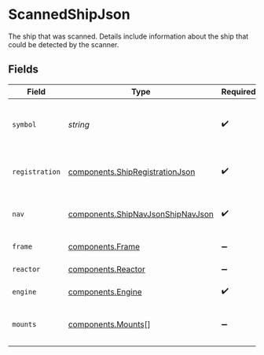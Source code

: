 # ScannedShipJson

The ship that was scanned. Details include information about the ship that could be detected by the scanner.


## Fields

| Field                                                                                  | Type                                                                                   | Required                                                                               | Description                                                                            |
| -------------------------------------------------------------------------------------- | -------------------------------------------------------------------------------------- | -------------------------------------------------------------------------------------- | -------------------------------------------------------------------------------------- |
| `symbol`                                                                               | *string*                                                                               | :heavy_check_mark:                                                                     | The globally unique identifier of the ship.                                            |
| `registration`                                                                         | [components.ShipRegistrationJson](../../models/components/shipregistrationjson.md)     | :heavy_check_mark:                                                                     | The public registration information of the ship                                        |
| `nav`                                                                                  | [components.ShipNavJsonShipNavJson](../../models/components/shipnavjsonshipnavjson.md) | :heavy_check_mark:                                                                     | The navigation information of the ship.                                                |
| `frame`                                                                                | [components.Frame](../../models/components/frame.md)                                   | :heavy_minus_sign:                                                                     | The frame of the ship.                                                                 |
| `reactor`                                                                              | [components.Reactor](../../models/components/reactor.md)                               | :heavy_minus_sign:                                                                     | The reactor of the ship.                                                               |
| `engine`                                                                               | [components.Engine](../../models/components/engine.md)                                 | :heavy_check_mark:                                                                     | The engine of the ship.                                                                |
| `mounts`                                                                               | [components.Mounts](../../models/components/mounts.md)[]                               | :heavy_minus_sign:                                                                     | List of mounts installed in the ship.                                                  |